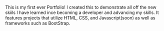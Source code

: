 This is my first ever Portfolio! I created this to demonstrate all off the new skiils I have learned ince becoming a developer and advancing my skills.
It features projects that utilize HTML, CSS, and Javascript(soon) as well as frameworks such as BootStrap.
